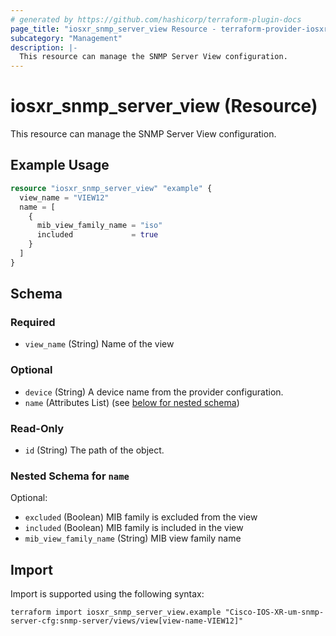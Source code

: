 ```yaml
---
# generated by https://github.com/hashicorp/terraform-plugin-docs
page_title: "iosxr_snmp_server_view Resource - terraform-provider-iosxr"
subcategory: "Management"
description: |-
  This resource can manage the SNMP Server View configuration.
---
```


# iosxr_snmp_server_view (Resource)

This resource can manage the SNMP Server View configuration.

## Example Usage

```terraform
resource "iosxr_snmp_server_view" "example" {
  view_name = "VIEW12"
  name = [
    {
      mib_view_family_name = "iso"
      included             = true
    }
  ]
}
```

<!-- schema generated by tfplugindocs -->
## Schema

### Required

- `view_name` (String) Name of the view

### Optional

- `device` (String) A device name from the provider configuration.
- `name` (Attributes List) (see [below for nested schema](#nestedatt--name))

### Read-Only

- `id` (String) The path of the object.

<a id="nestedatt--name"></a>
### Nested Schema for `name`

Optional:

- `excluded` (Boolean) MIB family is excluded from the view
- `included` (Boolean) MIB family is included in the view
- `mib_view_family_name` (String) MIB view family name

## Import

Import is supported using the following syntax:

```shell
terraform import iosxr_snmp_server_view.example "Cisco-IOS-XR-um-snmp-server-cfg:snmp-server/views/view[view-name-VIEW12]"
```
